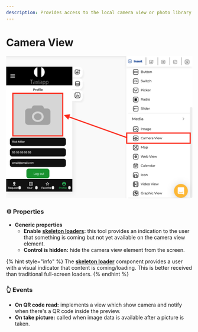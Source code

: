 ```yaml
---
description: Provides access to the local camera view or photo library.
---
```


# Camera View

![](../../../.gitbook/assets/captura-de-pantalla-2020-02-06-a-la-s-14.07.52.png)

### ⚙ Properties

* **Generic properties**
  * **Enable** [**skeleton loaders**](../../styles/skeleton-loader.md)**:** this tool provides an indication to the user that something is coming but not yet available on the camera view element.
  * **Control is hidden:** hide the camera view element from the screen.

{% hint style="info" %}
The [**skeleton loader**](../../styles/skeleton-loader.md) component provides a user with a visual indicator that content is coming/loading. This is better received than traditional full-screen loaders.
{% endhint %}

### 👆 Events

* **On QR code read:** implements a view which show camera and notify when there's a QR code inside the preview.
* **On take picture:** called when image data is available after a picture is taken.

